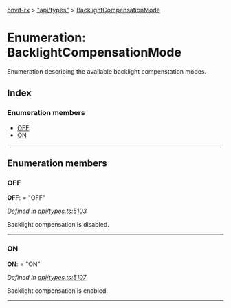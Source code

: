 [onvif-rx](../README.md) > ["api/types"](../modules/_api_types_.md) > [BacklightCompensationMode](../enums/_api_types_.backlightcompensationmode.md)

# Enumeration: BacklightCompensationMode

Enumeration describing the available backlight compenstation modes.

## Index

### Enumeration members

* [OFF](_api_types_.backlightcompensationmode.md#off)
* [ON](_api_types_.backlightcompensationmode.md#on)

---

## Enumeration members

<a id="off"></a>

###  OFF

**OFF**:  = "OFF"

*Defined in [api/types.ts:5103](https://github.com/patrickmichalina/onvif-rx/blob/1596479/src/api/types.ts#L5103)*

Backlight compensation is disabled.

___
<a id="on"></a>

###  ON

**ON**:  = "ON"

*Defined in [api/types.ts:5107](https://github.com/patrickmichalina/onvif-rx/blob/1596479/src/api/types.ts#L5107)*

Backlight compensation is enabled.

___


